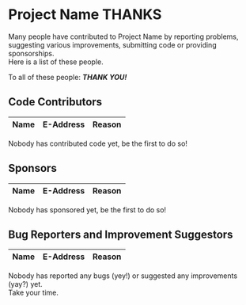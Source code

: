 # Project Name THANKS

Many people have contributed to Project Name by reporting problems, suggesting various improvements, submitting code or providing sponsorships.  
Here is a list of these people.  

To all of these people: ***THANK YOU!***

## Code Contributors
| Name | E-Address | Reason |
| ---- | --------- | ------ |

Nobody has contributed code yet, be the first to do so!

## Sponsors
| Name | E-Address | Reason |
| ---- | --------- | ------ |

Nobody has sponsored yet, be the first to do so!

## Bug Reporters and Improvement Suggestors
| Name | E-Address | Reason |
| ---- | --------- | ------ |

Nobody has reported any bugs (yey!) or suggested any improvements (yay?) yet.  
Take your time.